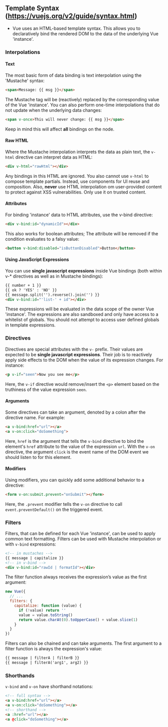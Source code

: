 ## Template Syntax (https://vuejs.org/v2/guide/syntax.html)
- Vue uses an HTML-based template syntax. This allows you to declaratively bind the rendered DOM to the data of the underlying Vue 'instance'.

### Interpolations

#### Text
The most basic form of data binding is text interpolation using the 'Mustache' syntax:
```html
<span>Message: {{ msg }}</span>
```
The Mustache tag will be (reactively) replaced by the corresponding value of the Vue 'instance'. You can also perform one-time interpolations that do not update when the underlying data changes:
```html
<span v-once>This will never change: {{ msg }}</span>
```
Keep in mind this will affect **all** bindings on the node.

#### Raw HTML
Where the Mustache interpolation interprets the data as plain text, the `v-html` directive can interpret data as HTML:
```html
<div v-html="rawHtml"></div>
```
Any bindings in this HTML are ignored. You also cannot use `v-html` to compose template partials. Instead, use components for UI reuse and composition. Also, **never** use HTML interpolation om user-provided content to protect against XSS vulnerabilities. Only use it on trusted content.

#### Attributes
For binding 'instance' data to HTML attributes, use the v-bind directive:
```html
<div v-bind:id="dynamicId"></div>
```
This also works for boolean attributes; The attribute will be removed if the condition evaluates to a falsy value:
```html
<button v-bind:disabled="isButtonDisabled">Button</button>
```

#### Using JavaScript Expressions
You can use **single javascript expressions** inside Vue bindings (both within v-* directives as well as in Mustache bindings):
```html
{{ number + 1 }}
{{ ok ? 'YES' : 'NO' }}
{{ message.split('').reverse().join('') }}
<div v-bind:id="'list-' + id"></div>
```
These expressions will be evaluated in the data scope of the owner Vue 'instance'. The expressions are also sandboxed and only have access to a whitelist of globals. You should not attempt to access user defined globals in template expressions.

### Directives
Directives are special attributes with the `v-` prefix. Their values are expected to be **single javascript expressions**. Their job is to reactively apply side effects to the DOM when the value of its expression changes. For instance:
```html
<p v-if="seen">Now you see me</p>
```
Here, the `v-if` directive would remove/insert the `<p>` element based on the truthiness of the value expression `seen`.

#### Arguments
Some directives can take an argument, denoted by a colon after the directive name. For example:
```html
<a v-bind:href="url"></a>
<a v-on:click="doSomething">
```
Here, `href` is the argument that tells the `v-bind` directive to bind the element's `href` attribute to the value of the expression `url`. With the `v-on` directive, the argument `click` is the event name of the DOM event we should listen to for this element.

#### Modifiers
Using modifiers, you can quickly add some additional behavior to a directive:
```html
<form v-on:submit.prevent="onSubmit"></form>
```
Here, the `.prevent` modifier tells the `v-on` directive to call `event.preventDefault()` on the triggered event.

### Filters
Filters, that can be defined for each Vue 'instance', can be used to apply common text formatting. Filters can be used with Mustache interpolation or with `v-bind` expressions:
```html
<!-- in mustaches -->
{{ message | capitalize }}
<!-- in v-bind -->
<div v-bind:id="rawId | formatId"></div>
```
The filter function always receives the expression’s value as the first argument:
```javascript
new Vue({
  // ...
  filters: {
    capitalize: function (value) {
      if (!value) return ''
      value = value.toString()
      return value.charAt(0).toUpperCase() + value.slice(1)
    }
  }
})
```
Filters can also be chained and can take arguments. The first argument to a filter function is always the expression's value:
```html
{{ message | filterA | filterB }}
{{ message | filterA('arg1', arg2) }}
```

### Shorthands
`v-bind` and `v-on` have shorthand notations:
```html
<!-- full syntax -->
<a v-bind:href="url"></a>
<a v-on:click="doSomething"></a>
<!-- shorthand -->
<a :href="url"></a>
<a @click="doSomething"></a>
```
